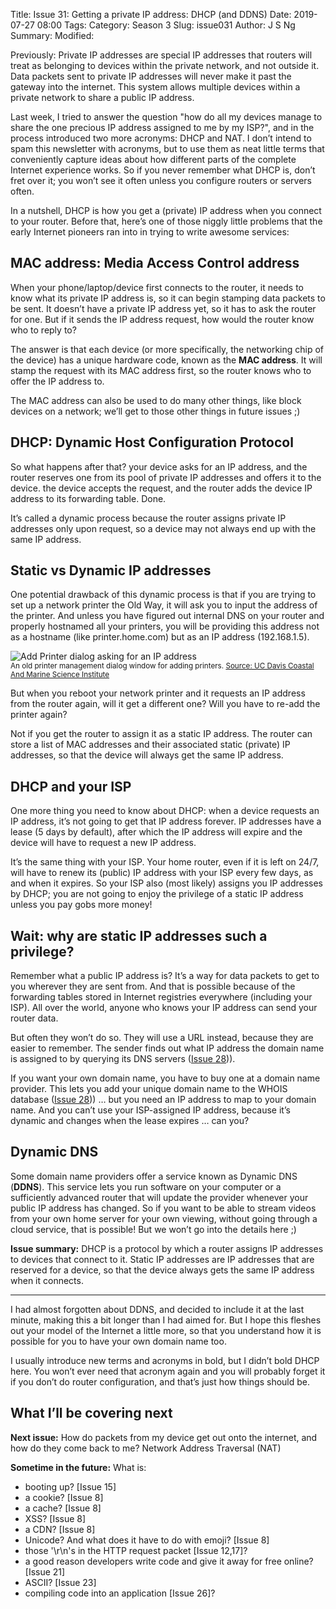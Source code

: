 Title: Issue 31: Getting a private IP address: DHCP (and DDNS)
Date: 2019-07-27 08:00
Tags: 
Category: Season 3
Slug: issue031
Author: J S Ng
Summary: 
Modified: 

Previously: Private IP addresses are special IP addresses that routers will treat as belonging to devices within the private network, and not outside it. Data packets sent to private IP addresses will never make it past the gateway into the internet. This system allows multiple devices within a private network to share a public IP address.

Last week, I tried to answer the question "how do all my devices manage to share the one precious IP address assigned to me by my ISP?", and in the process introduced two more acronyms: DHCP and NAT. I don’t intend to spam this newsletter with acronyms, but to use them as neat little terms that conveniently capture ideas about how different parts of the complete Internet experience works. So if you never remember what DHCP is, don’t fret over it; you won’t see it often unless you configure routers or servers often.

In a nutshell, DHCP is how you get a (private) IP address when you connect to your router. Before that, here’s one of those niggly little problems that the early Internet pioneers ran into in trying to write awesome services:

## MAC address: Media Access Control address

When your phone/laptop/device first connects to the router, it needs to know what its private IP address is, so it can begin stamping data packets to be sent. It doesn’t have a private IP address yet, so it has to ask the router for one. But if it sends the IP address request, how would the router know who to reply to?

The answer is that each device (or more specifically, the networking chip of the device) has a unique hardware code, known as the **MAC address**. It will stamp the request with its MAC address first, so the router knows who to offer the IP address to.

The MAC address can also be used to do many other things, like block devices on a network; we’ll get to those other things in future issues ;)

## DHCP: Dynamic Host Configuration Protocol

So what happens after that? your device asks for an IP address, and the router reserves one from its pool of private IP addresses and offers it to the device. the device accepts the request, and the router adds the device IP address to its forwarding table. Done.

It’s called a dynamic process because the router assigns private IP addresses only upon request, so a device may not always end up with the same IP address.

## Static vs Dynamic IP addresses

One potential drawback of this dynamic process is that if you are trying to set up a network printer the Old Way, it will ask you to input the address of the printer. And unless you have figured out internal DNS on your router and properly hostnamed all your printers, you will be providing this address not as a hostname (like printer.home.com) but as an IP address (192.168.1.5).


![Add Printer dialog asking for an IP address](https://github.com/ngjunsiang/laymansguide/blob/release/season3/issue031/issue031_01.gif?raw=true)<br />
<small>An old printer management dialog window for adding printers. [Source: UC Davis Coastal And Marine Science Institute](https://marinescience.ucdavis.edu/bml/facilities/it/instructions/mac-how-add-network-printer-ip-address)</small>


But when you reboot your network printer and it requests an IP address from the router again, will it get a different one? Will you have to re-add the printer again?

Not if you get the router to assign it as a static IP address. The router can store a list of MAC addresses and their associated static (private) IP addresses, so that the device will always get the same IP address.

## DHCP and your ISP

One more thing you need to know about DHCP: when a device requests an IP address, it’s not going to get that IP address forever. IP addresses have a lease (5 days by default), after which the IP address will expire and the device will have to request a new IP address.

It’s the same thing with your ISP. Your home router, even if it is left on 24/7, will have to renew its (public) IP address with your ISP every few days, as and when it expires. So your ISP also (most likely) assigns you IP addresses by DHCP; you are not going to enjoy the privilege of a static IP address unless you pay gobs more money!

## Wait: why are static IP addresses such a privilege?

Remember what a public IP address is? It’s a way for data packets to get to you wherever they are sent from. And that is possible because of the forwarding tables stored in Internet registries everywhere (including your ISP). All over the world, anyone who knows your IP address can send your router data.

But often they won’t do so. They will use a URL instead, because they are easier to remember.  The sender finds out what IP address the domain name is assigned to by querying its DNS servers ([Issue 28]({filename}/season3/issue028/issue028.md))).

If you want your own domain name, you have to buy one at a domain name provider. This lets you add your unique domain name to the WHOIS database ([Issue 28]({filename}/season3/issue028/issue028.md))) … but you need an IP address to map to your domain name. And you can’t use your ISP-assigned IP address, because it’s dynamic and changes when the lease expires … can you?

## Dynamic DNS

Some domain name providers offer a service known as Dynamic DNS (**DDNS**). This service lets you run software on your computer or a sufficiently advanced router that will update the provider whenever your public IP address has changed. So if you want to be able to stream videos from your own home server for your own viewing, without going through a cloud service, that is possible! But we won’t go into the details here ;)

**Issue summary:** DHCP is a protocol by which a router assigns IP addresses to devices that connect to it. Static IP addresses are IP addresses that are reserved for a device, so that the device always gets the same IP address when it connects.

-----

I had almost forgotten about DDNS, and decided to include it at the last minute, making this a bit longer than I had aimed for. But I hope this fleshes out your model of the Internet a little more, so that you understand how it is possible for you to have your own domain name too.

I usually introduce new terms and acronyms in bold, but I didn’t bold DHCP here. You won’t ever need that acronym again and you will probably forget it if you don’t do router configuration, and that’s just how things should be.

## What I’ll be covering next

**Next issue:** How do packets from my device get out onto the internet, and how do they come back to me? Network Address Traversal (NAT)

**Sometime in the future:** What is:

- booting up? [Issue 15]
- a cookie? [Issue 8]
- a cache? [Issue 8]
- XSS? [Issue 8]
- a CDN? [Issue 8]
- Unicode? And what does it have to do with emoji? [Issue 8]
- those '\r\n's in the HTTP request packet [Issue 12,17]?
- a good reason developers write code and give it away for free online? [Issue 21]
- ASCII? [Issue 23]
- compiling code into an application [Issue 26]?
